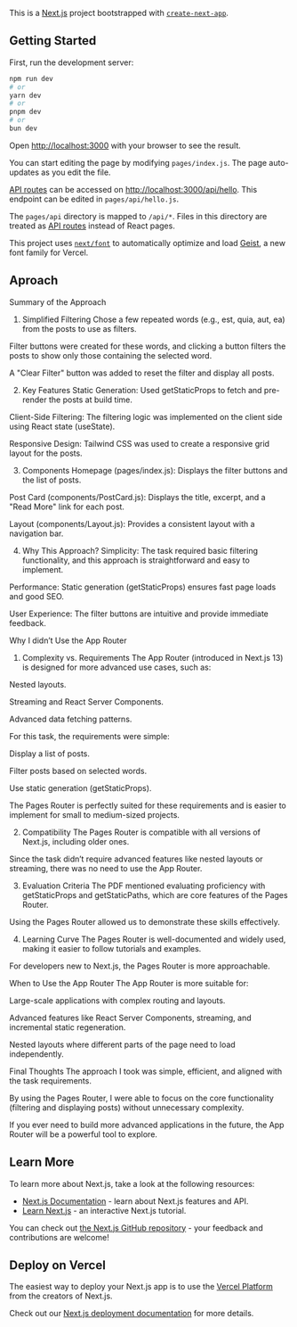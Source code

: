 This is a [Next.js](https://nextjs.org) project bootstrapped with [`create-next-app`](https://nextjs.org/docs/pages/api-reference/create-next-app).

## Getting Started

First, run the development server:

```bash
npm run dev
# or
yarn dev
# or
pnpm dev
# or
bun dev
```

Open [http://localhost:3000](http://localhost:3000) with your browser to see the result.

You can start editing the page by modifying `pages/index.js`. The page auto-updates as you edit the file.

[API routes](https://nextjs.org/docs/pages/building-your-application/routing/api-routes) can be accessed on [http://localhost:3000/api/hello](http://localhost:3000/api/hello). This endpoint can be edited in `pages/api/hello.js`.

The `pages/api` directory is mapped to `/api/*`. Files in this directory are treated as [API routes](https://nextjs.org/docs/pages/building-your-application/routing/api-routes) instead of React pages.

This project uses [`next/font`](https://nextjs.org/docs/pages/building-your-application/optimizing/fonts) to automatically optimize and load [Geist](https://vercel.com/font), a new font family for Vercel.


## Aproach

Summary of the Approach
1. Simplified Filtering
Chose a few repeated words (e.g., est, quia, aut, ea) from the posts to use as filters.

Filter buttons were created for these words, and clicking a button filters the posts to show only those containing the selected word.

A "Clear Filter" button was added to reset the filter and display all posts.

2. Key Features
Static Generation: Used getStaticProps to fetch and pre-render the posts at build time.

Client-Side Filtering: The filtering logic was implemented on the client side using React state (useState).

Responsive Design: Tailwind CSS was used to create a responsive grid layout for the posts.

3. Components
Homepage (pages/index.js): Displays the filter buttons and the list of posts.

Post Card (components/PostCard.js): Displays the title, excerpt, and a "Read More" link for each post.

Layout (components/Layout.js): Provides a consistent layout with a navigation bar.

4. Why This Approach?
Simplicity: The task required basic filtering functionality, and this approach is straightforward and easy to implement.

Performance: Static generation (getStaticProps) ensures fast page loads and good SEO.

User Experience: The filter buttons are intuitive and provide immediate feedback.

Why I didn’t Use the App Router
1. Complexity vs. Requirements
The App Router (introduced in Next.js 13) is designed for more advanced use cases, such as:

Nested layouts.

Streaming and React Server Components.

Advanced data fetching patterns.

For this task, the requirements were simple:

Display a list of posts.

Filter posts based on selected words.

Use static generation (getStaticProps).

The Pages Router is perfectly suited for these requirements and is easier to implement for small to medium-sized projects.

2. Compatibility
The Pages Router is compatible with all versions of Next.js, including older ones.

Since the task didn’t require advanced features like nested layouts or streaming, there was no need to use the App Router.

3. Evaluation Criteria
The PDF mentioned evaluating proficiency with getStaticProps and getStaticPaths, which are core features of the Pages Router.

Using the Pages Router allowed us to demonstrate these skills effectively.

4. Learning Curve
The Pages Router is well-documented and widely used, making it easier to follow tutorials and examples.

For developers new to Next.js, the Pages Router is more approachable.

When to Use the App Router
The App Router is more suitable for:

Large-scale applications with complex routing and layouts.

Advanced features like React Server Components, streaming, and incremental static regeneration.

Nested layouts where different parts of the page need to load independently.

Final Thoughts
The approach I took was simple, efficient, and aligned with the task requirements.

By using the Pages Router, I were able to focus on the core functionality (filtering and displaying posts) without unnecessary complexity.

If you ever need to build more advanced applications in the future, the App Router will be a powerful tool to explore.


## Learn More

To learn more about Next.js, take a look at the following resources:

- [Next.js Documentation](https://nextjs.org/docs) - learn about Next.js features and API.
- [Learn Next.js](https://nextjs.org/learn-pages-router) - an interactive Next.js tutorial.

You can check out [the Next.js GitHub repository](https://github.com/vercel/next.js) - your feedback and contributions are welcome!

## Deploy on Vercel

The easiest way to deploy your Next.js app is to use the [Vercel Platform](https://vercel.com/new?utm_medium=default-template&filter=next.js&utm_source=create-next-app&utm_campaign=create-next-app-readme) from the creators of Next.js.

Check out our [Next.js deployment documentation](https://nextjs.org/docs/pages/building-your-application/deploying) for more details.


